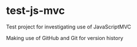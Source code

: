 test-js-mvc
===========

Test project for investigating use of JavaScriptMVC

Making use of GitHub and Git for version history
